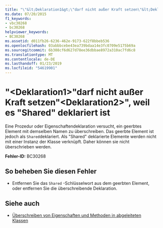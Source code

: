 ```yaml
---
title: "\"&lt;Deklaration1&gt;\"darf nicht außer Kraft setzen\"&lt;Deklaration2&gt;\", weil es \"Shared\" deklariert ist"
ms.date: 07/20/2015
f1_keywords:
- vbc30268
- bc30268
helpviewer_keywords:
- BC30268
ms.assetid: d011fb26-6236-462e-9173-622f8bbeb536
ms.openlocfilehash: 03abbbcebe43ea739bdaa14e3fc0709e5175b69a
ms.sourcegitcommit: 6b308cf6d627d78ee36dbbae8972a310ac7fd6c8
ms.translationtype: MT
ms.contentlocale: de-DE
ms.lasthandoff: 01/23/2019
ms.locfileid: "54619901"
---
```

# <a name="ltdeclaration1gt-cannot-override-ltdeclaration2gt-because-it-is-declared-shared"></a>"&lt;Deklaration1&gt;"darf nicht außer Kraft setzen"&lt;Deklaration2&gt;", weil es "Shared" deklariert ist
Eine Prozedur oder Eigenschaftendeklaration versucht, ein geerbtes Element mit demselben Namen zu überschreiben. Das geerbte Element ist jedoch als `Shared`deklariert. Als "Shared" deklarierte Elemente werden nicht mit einer Instanz der Klasse verknüpft. Daher können sie nicht überschrieben werden.  
  
 **Fehler-ID:** BC30268  
  
## <a name="to-correct-this-error"></a>So beheben Sie diesen Fehler  
  
-   Entfernen Sie das `Shared` -Schlüsselwort aus dem geerbten Element, oder entfernen Sie die überschreibende Deklaration.  
  
## <a name="see-also"></a>Siehe auch
- [Überschreiben von Eigenschaften und Methoden in abgeleiteten Klassen](~/docs/visual-basic/programming-guide/language-features/objects-and-classes/inheritance-basics.md#overriding-properties-and-methods-in-derived-classes)
